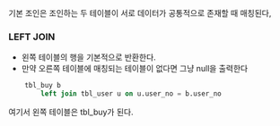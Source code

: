 기본 조인은 조인하는 두 테이블이 서로 데이터가 공통적으로 존재할 때 매칭된다,
### LEFT JOIN
- 왼쪽 테이블의 행을 기본적으로 반환한다.
- 만약 오른쪽 테이블에 매칭되는 테이블이 없다면 그냥 null을 출력한다
```sql
	tbl_buy b
		left join tbl_user u on u.user_no = b.user_no
```
여기서 왼쪽 테이블은 tbl_buy가 된다.